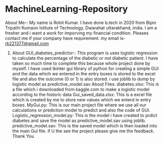 # MachineLearning-Repository
About Me-: My name is Rohit Kumar. I have done b.tech in 2020 from Bipin Tripathi Kumaon Istitute of Technology, Dwarahat uttarakhand, india. I am a fresher and i want a work
for imporving my financial condition. Pleases contact me if your company have requirement. my email is- rk221377@gmail.com
1. About GUI_diabetes_predictor-:
	This program is uses logistic regression to calculate the percentage of the diabetic or not diabetic patient. I have taken so much time to
  	complete this because whole project done by myself.
  	I have used tkinter gui library of python for creating a simple GUI and the data which we entered in the entry boxes is stored to the excel file and
	also the outcome (0 or 1)
  	is also stored. i use joblib to dump by logistic model as predictive_model.sav
  	About Files:
  		diabetes.xlsx: This is a file which i downloaded from kaggle.com to make a logistic model according to the historic data
  		Gui_saved_data.xlsx: This is a excel file which is created by me to store new values which we enterd in entry boxes.
  		MyGui.py: This is our main project file where we use all our calculations or prediction model to predict and also the code of GUI.
		Logistic_regression_model.py: This is the model i have created to prdict diabetes and save the model as predictive_model.sav using joblib.
		predictive_model.sav: This is the saved model which is then loaded into the main Gui file. 
  	if U the see the project please give me the feedback. 
  	Thank You

